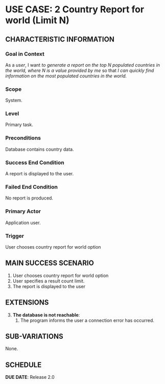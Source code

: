 # USE CASE: 2 Country Report for world (Limit N)

## CHARACTERISTIC INFORMATION

### Goal in Context

As a *user*, I want *to generate a report on the top N populated countries in the world, where N is a value provided by me* so that *I can quickly find information on the most populated countries in the world.*

### Scope

System.

### Level

Primary task.

### Preconditions

Database contains country data.

### Success End Condition

A report is displayed to the user.

### Failed End Condition

No report is produced.

### Primary Actor

Application user.

### Trigger

User chooses country report for world option

## MAIN SUCCESS SCENARIO

1. User chooses country report for world option
2. User specifies a result count limit.
3. The report is displayed to the user

## EXTENSIONS

3. **The database is not reachable**:
    1. The program informs the user a connection error has occurred.

## SUB-VARIATIONS

None.

## SCHEDULE

**DUE DATE**: Release 2.0